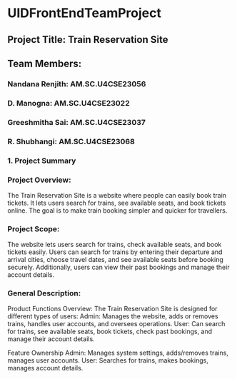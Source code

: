 # UIDFrontEndTeamProject   
## Project Title: Train Reservation Site

## Team Members: 
### Nandana Renjith: AM.SC.U4CSE23056
### D. Manogna: AM.SC.U4CSE23022
### Greeshmitha Sai: AM.SC.U4CSE23037
### R. Shubhangi: AM.SC.U4CSE23068

### 1. Project Summary  

### Project Overview:
The Train Reservation Site is a website where people can easily book train tickets. It lets users search for trains, see available seats, and book tickets online. The goal is to make train booking simpler and quicker for travellers.

### Project Scope:
The website lets users search for trains, check available seats, and book tickets easily. Users can search for trains by entering their departure and arrival cities, choose travel dates, and see available seats before booking securely. Additionally, users can view their past bookings and manage their account details.

### General Description:

Product Functions Overview:
The Train Reservation Site is designed for different types of users:
Admin: Manages the website, adds or removes trains, handles user accounts, and oversees operations.
User: Can search for trains, see available seats, book tickets, check past bookings, and manage their account details.

Feature Ownership
Admin: Manages system settings, adds/removes trains, manages user accounts.
User: Searches for trains, makes bookings, manages account details.
